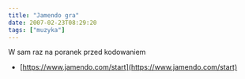 ```yaml
---
title: "Jamendo gra"
date: 2007-02-23T08:29:20
tags: ["muzyka"]
---
```


W sam raz na poranek przed kodowaniem

- [https://www.jamendo.com/start](https://www.jamendo.com/start)
